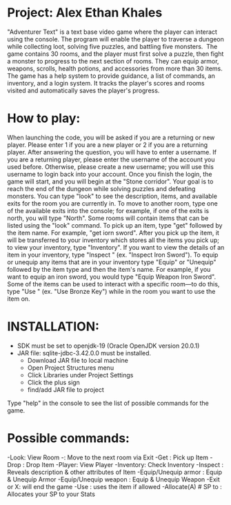 # Project: Alex Ethan Khales
"Adventurer Text" is a text base video game where the player can interact using the console. The program will enable the player to traverse a dungeon while collecting loot, solving five puzzles, and battling five monsters. 
The game contains 30 rooms, and the player must first solve a puzzle, then fight a monster to progress to the next section of rooms. They can equip armor, weapons, scrolls, health potions, and accessories from more than 30 items. 
The game has a help system to provide guidance, a list of commands, an inventory, and a login system. It tracks the player's scores and rooms visited and automatically saves the player's progress.

# How to play:
When launching the code, you will be asked if you are a returning or new player. Please enter 1 if you are a new player or 2 if you are a returning player.
After answering the question, you will have to enter a username. If you are a returning player, please enter the username of the account you used before. Otherwise, please create a new username; you will use this username to login back into your account.
Once you finish the login, the game will start, and you will begin at the "Stone corridor".
Your goal is to reach the end of the dungeon while solving puzzles and defeating monsters.
You can type "look" to see the description, items, and available exits for the room you are currently in.
To move to another room, type one of the available exits into the console; for example, if one of the exits is north, you will type "North".
Some rooms will contain items that can be listed using the "look" command. To pick up an item, type "get" followed by the item name. For example, "get iorn sword". After you pick up the item, it will be transferred to your inventory which stores all the items you pick up; to view your inventory, type "Inventory". If you want to view the details of an item in your inventory, type "Inspect <Item Name>" (ex. "Inspect Iron Sword"). To equip or unequip any items that are in your inventory type "Equip" or "Unequip" followed by the item type and then the item's name. For example, if you want to equip an iron sword, you would type "Equip Weapon Iron Sword". Some of the items can be used to interact with a specific room—to do this, type "Use <Item Name>" (ex. "Use Bronze Key") while in the room you want to use the item on.

# INSTALLATION: 
- SDK must be set to openjdk-19 (Oracle OpenJDK version 20.0.1)
- JAR file: sqlite-jdbc-3.42.0.0 must be installed.
  - Download JAR file to local machine 
  - Open Project Structures menu
  - Click Libraries under Project Settings
  - Click the plus sign
  - find/add JAR file to project 

Type "help" in the console to see the list of possible commands for the game.

# Possible commands:
  -Look: View Room
  -<Direction>: Move to the next room via Exit
  -Get <Item Name>: Pick up Item
  -Drop <Item Name>: Drop Item
  -Player: View Player
  -Inventory: Check Inventory
  -Inspect <Item Name>: Reveals description & other attributes of Item
  -Equip/Unequip armor <armor Name>: Equip & Unequip Armor
  -Equip/Unequip weapon <weapon Name>: Equip & Unequip Weapon
  -Exit or X: will end the game
  -Use <Item Name>: uses the item if allowed
  -Allocate(A) # SP to <STAT>: Allocates your SP to your Stats
